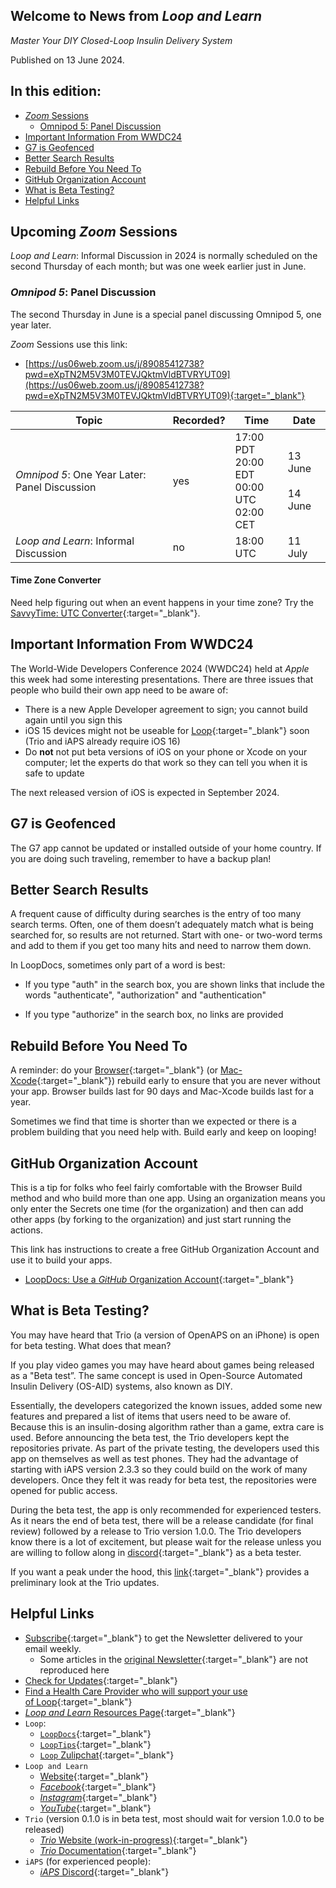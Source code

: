 ## Welcome to News from&nbsp;_<span translate="no">Loop and Learn</span>_

_Master Your DIY Closed-Loop Insulin Delivery System_

Published on 13 June 2024.

## In this edition:

* [*Zoom* Sessions](#upcoming-zoom-sessions)
    * [Omnipod 5: Panel Discussion](#omnipod-5-panel-discussion)
* [Important Information From WWDC24](#important-information-from-wwdc24)
* [G7 is Geofenced](#g7-is-geofenced)
* [Better Search Results](#better-search-results)
* [Rebuild Before You Need To](#rebuild-before-you-need-to)
* [GitHub Organization Account](#github-organization-account)
* [What is Beta Testing?](#what-is-beta-testing)
* [Helpful Links](#helpful-links)

## Upcoming *Zoom* Sessions

_<span translate="no">Loop and Learn</span>_: Informal Discussion in 2024 is normally scheduled on the second Thursday of each month; but was one week earlier just in June.

###  _<span translate="no">Omnipod 5</span>_: Panel Discussion 

The second Thursday in June is a special panel discussing Omnipod 5, one year later.

*Zoom* Sessions use this link:

* [https://us06web.zoom.us/j/89085412738?pwd=eXpTN2M5V3M0TEVJQktmVldBTVRYUT09](https://us06web.zoom.us/j/89085412738?pwd=eXpTN2M5V3M0TEVJQktmVldBTVRYUT09){:target="_blank"}

| Topic | Recorded? | Time | Date |
| - | - | - | - |
| _<span translate="no">Omnipod 5</span>_: One Year Later: Panel Discussion | yes | 17:00 PDT<br>20:00 EDT<br>00:00 UTC<br>02:00 CET | 13 June<br><br>14 June |
| _<span translate="no">Loop and Learn</span>_: Informal Discussion | no | 18:00 UTC | 11 July |

#### Time Zone Converter

Need help figuring out when an event happens in your time zone? Try the [SavvyTime: UTC Converter](https://savvytime.com/converter/utc){:target="_blank"}.

## Important Information From WWDC24

The World-Wide Developers Conference 2024 (WWDC24) held at *Apple* this week had some interesting presentations. There are three issues that people who build their own app need to be aware of:

* There is a new Apple Developer agreement to sign; you cannot build again until you sign this
* iOS 15 devices might not be useable for [Loop](https://loopkit.github.io/loopdocs/build/phone/#which-devices-are-compatible){:target="_blank"} soon (Trio and iAPS already require iOS 16)
* Do **not** not put beta versions of iOS on your phone or Xcode on your computer; let the experts do that work so they can tell you when it is safe to update

The next released version of iOS is expected in September 2024.

## G7 is Geofenced

The G7 app cannot be updated or installed outside of your home country. If you are doing such traveling, remember to have a backup plan!

## Better Search Results

A frequent cause of difficulty during searches is the entry of too many search terms. Often, one of them doesn’t adequately match what is being searched for, so results are not returned. Start with one- or two-word terms and add to them if you get too many hits and need to narrow them down.

In LoopDocs, sometimes only part of a word is best:

* If you type "auth" in the search box, you are shown links that include the words "authenticate", "authorization" and "authentication"

* If you type "authorize" in the search box, no links are provided

## Rebuild Before You Need To

A reminder: do your [Browser](https://loopkit.github.io/loopdocs/gh-actions/gh-update/){:target="_blank"} (or [Mac-Xcode](https://loopkit.github.io/loopdocs/build/updating/){:target="_blank"}) rebuild early to ensure that you are never without your app. Browser builds last for 90 days and Mac-Xcode builds last for a year.

Sometimes we find that time is shorter than we expected or there is a problem building that you need help with. Build early and keep on looping!

## GitHub Organization Account

This is a tip for folks who feel fairly comfortable with the Browser Build method and who build more than one app. Using an organization means you only enter the Secrets one time (for the organization) and then can add other apps (by forking to the organization) and just start running the actions.

This link has instructions to create a free GitHub Organization Account and use it to build your apps.

* [LoopDocs: Use a *GitHub* Organization Account](https://loopkit.github.io/loopdocs/gh-actions/gh-other-apps/#use-a-github-organization-account){:target="_blank"}

## What is Beta Testing?

You may have heard that Trio (a version of OpenAPS on an iPhone) is open for beta testing. What does that mean?

If you play video games you may have heard about games being released as a "Beta test”. The same concept is used in Open-Source Automated Insulin Delivery (OS-AID) systems, also known as DIY.

Essentially, the developers categorized the known issues, added some new features and prepared a list of items that users need to be aware of. Because this is an insulin-dosing algorithm rather than a game, extra care is used. Before announcing the beta test, the Trio developers kept the repositories private. As part of the private testing, the developers used this app on themselves as well as test phones. They had the advantage of starting with iAPS version 2.3.3 so they could build on the work of many developers. Once they felt it was ready for beta test, the repositories were opened for public access.

During the beta test, the app is only recommended for experienced testers. As it nears the end of beta test, there will be a release candidate (for final review) followed by a release to Trio version 1.0.0. The Trio developers know there is a lot of excitement, but please wait for the release unless you are willing to follow along in [discord](https://discord.gg/kyjG4333Wb){:target="_blank"} as a beta tester.

If you want a peak under the hood, this [link](https://github.com//nightscout/Trio/pull/2){:target="_blank"} provides a preliminary look at the Trio updates.

## Helpful Links

* [Subscribe](https://www.loopandlearn.org/newsletter-signup/){:target="_blank"} to get the Newsletter delivered to your email weekly.
    * Some articles in the [original Newsletter](https://www.loopandlearn.org/2022/10/19/loop-and-learn-newsletter/){:target="_blank"} are not reproduced here
* [Check for Updates](https://www.loopandlearn.org/version-updates/){:target="_blank"}
* [Find a Health Care Provider who will support your use of&nbsp;<span translate="no">Loop</span>](https://www.loopandlearn.org/hcp-recommendations/){:target="_blank"}
* [_<span translate="no">Loop and Learn</span>_&nbsp;Resources Page](https://www.loopandlearn.org/resources/){:target="_blank"}
* <code>Loop</code>:
    * [`LoopDocs`](https://loopkit.github.io/loopdocs/){:target="_blank"}
    * [`LoopTips`](https://loopkit.github.io/looptips/){:target="_blank"}
    * [`Loop` Zulipchat](https://loop.zulipchat.com/){:target="_blank"}
* <code>Loop and Learn</code>
    * [Website](https://www.loopandlearn.org/){:target="_blank"}
    * [*Facebook*](https://www.facebook.com/groups/LOOPandLEARN){:target="_blank"}
    * [*Instagram*](https://www.instagram.com/loopandlearn/){:target="_blank"}
    * [*YouTube*](https://www.youtube.com/c/loopandlearn){:target="_blank"}
* <code>Trio</code> (version 0.1.0 is in beta test, most should wait for version 1.0.0 to be released)
    * [*Trio* Website (work-in-progress)](https://www.iaps-app.org/){:target="_blank"}
    * [*Trio* Documentation](https://docs.diy-trio.org/en/latest){:target="_blank"}
* <code>iAPS</code> (for experienced people):
    * [*iAPS* Discord](https://discord.com/invite/ptkk2Y264Z){:target="_blank"}
